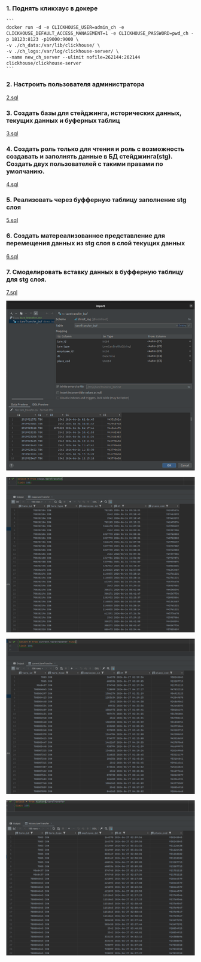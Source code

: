 ### 1. Поднять кликхаус в докере

    ```
    docker run -d -e CLICKHOUSE_USER=admin_ch -e CLICKHOUSE_DEFAULT_ACCESS_MANAGEMENT=1 -e CLICKHOUSE_PASSWORD=pwd_ch -p 18123:8123 -p19000:9000 \
    -v ./ch_data:/var/lib/clickhouse/ \
    -v ./ch_logs:/var/log/clickhouse-server/ \
    --name new_ch_server --ulimit nofile=262144:262144 clickhouse/clickhouse-server
    ```
### 2. Настроить пользователя администратора
   [2.sql](https://github.com/IrinaDanilova-dev/WB-Practice-BI-OLAP/blob/main/clickhouse/2.sql)

### 3.  Создать базы для стейджинга, исторических данных, текущих данных и буферных таблиц
   [3.sql](https://github.com/IrinaDanilova-dev/WB-Practice-BI-OLAP/blob/main/clickhouse/3.sql)

### 4.  Создать роль только для чтения и роль с возможность создавать и заполнять данные в БД стейджинга(stg). Создать двух пользователей с такими правами по умолчанию.
   [4.sql](https://github.com/IrinaDanilova-dev/WB-Practice-BI-OLAP/blob/main/clickhouse/4.sql)

### 5.  Реализовать через буфферную таблицу заполнение stg слоя
   [5.sql](https://github.com/IrinaDanilova-dev/WB-Practice-BI-OLAP/blob/main/clickhouse/5.sql)

### 6.  Создать матереализованное представление для перемещения данных из stg слоя в слой текущих данных
   [6.sql](https://github.com/IrinaDanilova-dev/WB-Practice-BI-OLAP/blob/main/clickhouse/6.sql)

### 7.  Смоделировать вставку данных в буфферную таблицу для stg слоя.
   [7.sql](https://github.com/IrinaDanilova-dev/WB-Practice-BI-OLAP/blob/main/clickhouse/7.sql)

   ![import](https://github.com/IrinaDanilova-dev/WB-Practice-BI-OLAP/blob/main/clickhouse/7_images/import.png)
   
   ![stage](https://github.com/IrinaDanilova-dev/WB-Practice-BI-OLAP/blob/main/clickhouse/7_images/stage.png)

   ![current](https://github.com/IrinaDanilova-dev/WB-Practice-BI-OLAP/blob/main/clickhouse/7_images/current.png)

   ![history](https://github.com/IrinaDanilova-dev/WB-Practice-BI-OLAP/blob/main/clickhouse/7_images/history.png)
